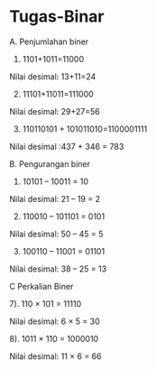 # Tugas-Binar

A. Penjumlahan biner
   
1.  1101+1011=11000

Nilai desimal: 13+11=24

2.  11101+11011=111000

Nilai desimal: 29+27=56

3.  110110101 + 101011010=1100001111

Nilai desimal :437 + 346 = 783

B. Pengurangan biner

1.   10101 – 10011
= 10

Nilai desimal:
21 – 19
= 2

2. 110010 – 101101
= 0101

Nilai desimal:
50 – 45
= 5

3.  100110 – 11001
= 01101

Nilai desimal:
38 – 25
= 13

C Perkalian Biner

7). 110 × 101
= 11110

Nilai desimal:
6 × 5
= 30

8). 1011 × 110
= 1000010

Nilai desimal:
11 × 6
= 66
